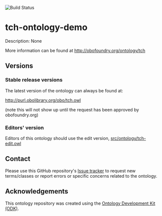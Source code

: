 
![Build Status](https://github.com/nxx07/tch/actions/workflows/qc.yml/badge.svg)
# tch-ontology-demo

Description: None

More information can be found at http://obofoundry.org/ontology/tch

## Versions

### Stable release versions

The latest version of the ontology can always be found at:

http://purl.obolibrary.org/obo/tch.owl

(note this will not show up until the request has been approved by obofoundry.org)

### Editors' version

Editors of this ontology should use the edit version, [src/ontology/tch-edit.owl](src/ontology/tch-edit.owl)

## Contact

Please use this GitHub repository's [Issue tracker](https://github.com/nxx07/tch/issues) to request new terms/classes or report errors or specific concerns related to the ontology.

## Acknowledgements

This ontology repository was created using the [Ontology Development Kit (ODK)](https://github.com/INCATools/ontology-development-kit).